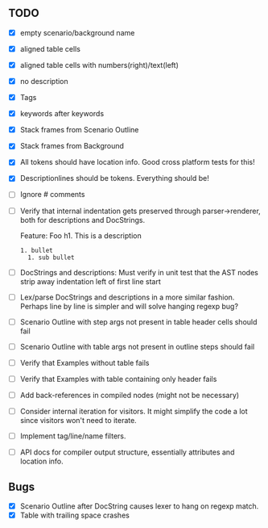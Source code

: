 ## TODO

- [x] empty scenario/background name
- [x] aligned table cells
- [x] aligned table cells with numbers(right)/text(left)
- [x] no description
- [x] Tags
- [x] keywords after keywords
- [x] Stack frames from Scenario Outline
- [x] Stack frames from Background
- [x] All tokens should have location info. Good cross platform tests for this!
- [x] Descriptionlines should be tokens. Everything should be!
- [ ] Ignore # comments
- [ ] Verify that internal indentation gets preserved through parser->renderer, both for descriptions and DocStrings.

    Feature: Foo
      h1. This is a description

      1. bullet
        1. sub bullet

- [ ] DocStrings and descriptions: Must verify in unit test that the AST nodes strip away indentation left of first line start
- [ ] Lex/parse DocStrings and descriptions in a more similar fashion. 
      Perhaps line by line is simpler and will solve hanging regexp bug?
- [ ] Scenario Outline with step args not present in table header cells should fail
- [ ] Scenario Outline with table args not present in outline steps should fail
- [ ] Verify that Examples without table fails
- [ ] Verify that Examples with table containing only header fails
- [ ] Add back-references in compiled nodes (might not be necessary)
- [ ] Consider internal iteration for visitors. It might simplify the code a lot since visitors won't need to iterate.
- [ ] Implement tag/line/name filters.
- [ ] API docs for compiler output structure, essentially attributes and location info.

## Bugs
- [x] Scenario Outline after DocString causes lexer to hang on regexp match.
- [x] Table with trailing space crashes
